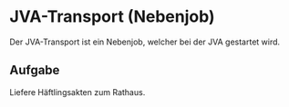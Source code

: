 # JVA-Transport (Nebenjob)
Der JVA-Transport ist ein Nebenjob, welcher bei der JVA gestartet wird.

## Aufgabe
Liefere Häftlingsakten zum Rathaus.